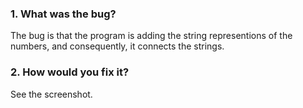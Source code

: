 ### 1. What was the bug?

The bug is that the program is adding the string representions of the numbers, and consequently, it connects the strings.

### 2. How would you fix it?

See the screenshot.
